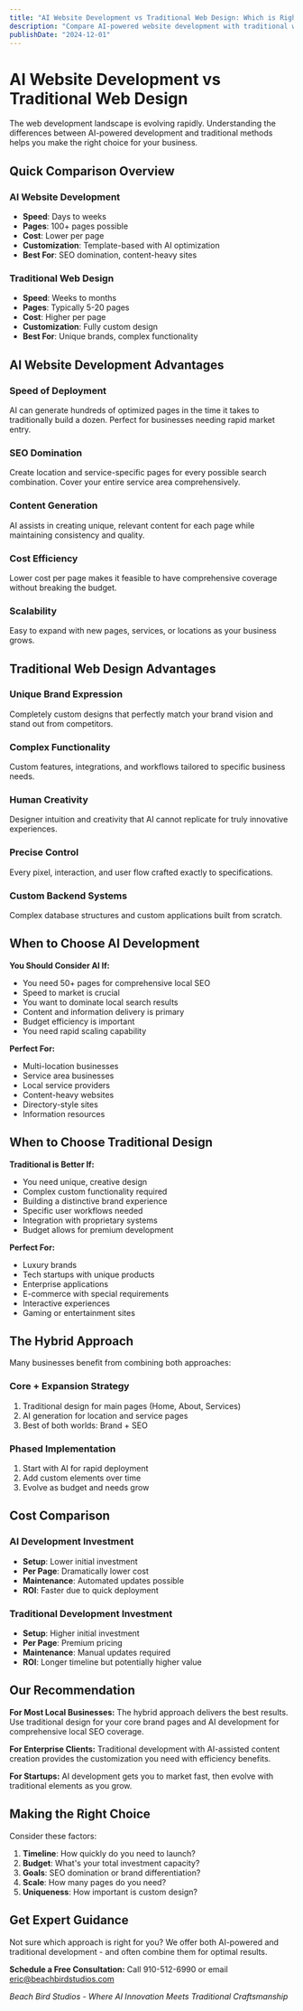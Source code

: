 ```yaml
---
title: "AI Website Development vs Traditional Web Design: Which is Right for You?"
description: "Compare AI-powered website development with traditional web design. Learn the pros, cons, costs, and which approach fits your business needs."
publishDate: "2024-12-01"
---
```


# AI Website Development vs Traditional Web Design

The web development landscape is evolving rapidly. Understanding the differences between AI-powered development and traditional methods helps you make the right choice for your business.

## Quick Comparison Overview

### AI Website Development
- **Speed**: Days to weeks
- **Pages**: 100+ pages possible
- **Cost**: Lower per page
- **Customization**: Template-based with AI optimization
- **Best For**: SEO domination, content-heavy sites

### Traditional Web Design
- **Speed**: Weeks to months
- **Pages**: Typically 5-20 pages
- **Cost**: Higher per page
- **Customization**: Fully custom design
- **Best For**: Unique brands, complex functionality

## AI Website Development Advantages

### Speed of Deployment
AI can generate hundreds of optimized pages in the time it takes to traditionally build a dozen. Perfect for businesses needing rapid market entry.

### SEO Domination
Create location and service-specific pages for every possible search combination. Cover your entire service area comprehensively.

### Content Generation
AI assists in creating unique, relevant content for each page while maintaining consistency and quality.

### Cost Efficiency
Lower cost per page makes it feasible to have comprehensive coverage without breaking the budget.

### Scalability
Easy to expand with new pages, services, or locations as your business grows.

## Traditional Web Design Advantages

### Unique Brand Expression
Completely custom designs that perfectly match your brand vision and stand out from competitors.

### Complex Functionality
Custom features, integrations, and workflows tailored to specific business needs.

### Human Creativity
Designer intuition and creativity that AI cannot replicate for truly innovative experiences.

### Precise Control
Every pixel, interaction, and user flow crafted exactly to specifications.

### Custom Backend Systems
Complex database structures and custom applications built from scratch.

## When to Choose AI Development

**You Should Consider AI If:**
- You need 50+ pages for comprehensive local SEO
- Speed to market is crucial
- You want to dominate local search results
- Content and information delivery is primary
- Budget efficiency is important
- You need rapid scaling capability

**Perfect For:**
- Multi-location businesses
- Service area businesses
- Local service providers
- Content-heavy websites
- Directory-style sites
- Information resources

## When to Choose Traditional Design

**Traditional is Better If:**
- You need unique, creative design
- Complex custom functionality required
- Building a distinctive brand experience
- Specific user workflows needed
- Integration with proprietary systems
- Budget allows for premium development

**Perfect For:**
- Luxury brands
- Tech startups with unique products
- Enterprise applications
- E-commerce with special requirements
- Interactive experiences
- Gaming or entertainment sites

## The Hybrid Approach

Many businesses benefit from combining both approaches:

### Core + Expansion Strategy
1. Traditional design for main pages (Home, About, Services)
2. AI generation for location and service pages
3. Best of both worlds: Brand + SEO

### Phased Implementation
1. Start with AI for rapid deployment
2. Add custom elements over time
3. Evolve as budget and needs grow

## Cost Comparison

### AI Development Investment
- **Setup**: Lower initial investment
- **Per Page**: Dramatically lower cost
- **Maintenance**: Automated updates possible
- **ROI**: Faster due to quick deployment

### Traditional Development Investment
- **Setup**: Higher initial investment
- **Per Page**: Premium pricing
- **Maintenance**: Manual updates required
- **ROI**: Longer timeline but potentially higher value

## Our Recommendation

**For Most Local Businesses:**
The hybrid approach delivers the best results. Use traditional design for your core brand pages and AI development for comprehensive local SEO coverage.

**For Enterprise Clients:**
Traditional development with AI-assisted content creation provides the customization you need with efficiency benefits.

**For Startups:**
AI development gets you to market fast, then evolve with traditional elements as you grow.

## Making the Right Choice

Consider these factors:
1. **Timeline**: How quickly do you need to launch?
2. **Budget**: What's your total investment capacity?
3. **Goals**: SEO domination or brand differentiation?
4. **Scale**: How many pages do you need?
5. **Uniqueness**: How important is custom design?

## Get Expert Guidance

Not sure which approach is right for you? We offer both AI-powered and traditional development - and often combine them for optimal results.

**Schedule a Free Consultation:**
Call 910-512-6990 or email eric@beachbirdstudios.com

*Beach Bird Studios - Where AI Innovation Meets Traditional Craftsmanship*